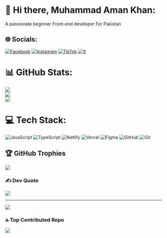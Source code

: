 # 💫 Hi there, Muhammad Aman Khan:
A passionate beginner Front-end developer For Pakistan


## 🌐 Socials:
[![Facebook](https://img.shields.io/badge/Facebook-%231877F2.svg?logo=Facebook&logoColor=white)](https://www.facebook.com/muhammad.amankhan.16) [![Instagram](https://img.shields.io/badge/Instagram-%23E4405F.svg?logo=Instagram&logoColor=white)](https://instagram.com/i_am_amankhan_10) [![TikTok](https://img.shields.io/badge/TikTok-%23000000.svg?logo=TikTok&logoColor=white)](https://www.tiktok.com/@muhammadamankhan10) [![X](https://img.shields.io/badge/X-black.svg?logo=X&logoColor=white)](https://x.com/@Aman_Khan_10) 

# 📊 GitHub Stats:
![](https://github-readme-stats.vercel.app/api?username=Muhammad-AmanKhan-10&theme=default_repocard&hide_border=false&include_all_commits=false&count_private=false)<br/>
![](https://github-readme-streak-stats.herokuapp.com/?user=Muhammad-AmanKhan-10&theme=default_repocard&hide_border=false)<br/>
![](https://github-readme-stats.vercel.app/api/top-langs/?username=Muhammad-AmanKhan-10&theme=default_repocard&hide_border=false&include_all_commits=false&count_private=false&layout=compact)

# 💻 Tech Stack:
![JavaScript](https://img.shields.io/badge/javascript-%23323330.svg?style=for-the-badge&logo=javascript&logoColor=%23F7DF1E) ![TypeScript](https://img.shields.io/badge/typescript-%23007ACC.svg?style=for-the-badge&logo=typescript&logoColor=white) ![Netlify](https://img.shields.io/badge/netlify-%23000000.svg?style=for-the-badge&logo=netlify&logoColor=#00C7B7) ![Vercel](https://img.shields.io/badge/vercel-%23000000.svg?style=for-the-badge&logo=vercel&logoColor=white) ![Figma](https://img.shields.io/badge/figma-%23F24E1E.svg?style=for-the-badge&logo=figma&logoColor=white) ![GitHub](https://img.shields.io/badge/github-%23121011.svg?style=for-the-badge&logo=github&logoColor=white) ![Git](https://img.shields.io/badge/git-%23F05033.svg?style=for-the-badge&logo=git&logoColor=white)

## 🏆 GitHub Trophies
![](https://github-profile-trophy.vercel.app/?username=Muhammad-AmanKhan-10&theme=radical&no-frame=false&no-bg=false&margin-w=4)

### ✍️ Dev Quote
![](https://quotes-github-readme.vercel.app/api?type=horizontal&theme=light)

---
[![](https://visitcount.itsvg.in/api?id=Muhammad-AmanKhan-10&label=Profile%20Views&color=0&icon=5&pretty=true)](https://visitcount.itsvg.in)

### 🔝 Top Contributed Repo
![](https://github-contributor-stats.vercel.app/api?username=Muhammad-AmanKhan-10&limit=5&theme=default_repocard&combine_all_yearly_contributions=true)



<!-- Proudly created with GPRM ( https://gprm.itsvg.in ) -->

